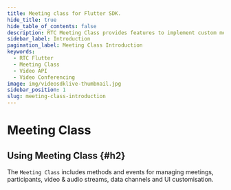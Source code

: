 ```yaml
---
title: Meeting class for Flutter SDK.
hide_title: true
hide_table_of_contents: false
description: RTC Meeting Class provides features to implement custom meeting layout in your application.
sidebar_label: Introduction
pagination_label: Meeting Class Introduction
keywords:
  - RTC Flutter
  - Meeting Class
  - Video API
  - Video Conferencing
image: img/videosdklive-thumbnail.jpg
sidebar_position: 1
slug: meeting-class-introduction
---
```


# Meeting Class

## Using Meeting Class {#h2}

The `Meeting Class` includes methods and events for managing meetings, participants, video & audio streams, data channels and UI customisation.
